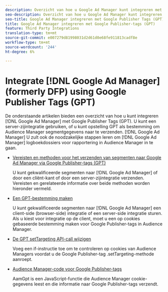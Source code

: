 ```yaml
---
description: Overzicht van hoe u Google Ad Manager kunt integreren met Google Publisher Tags (GPT).
seo-description: Overzicht van hoe u Google Ad Manager kunt integreren met Google Publisher Tags (GPT) in Adobe Audience Manager (AAM).
seo-title: Google Ad Manager integreren met Google Publisher Tags (GPT) in Adobe Audience Manager (AAM)
title: Google Ad Manager integreren met Google Publisher-tags (GPT)
feature: Third Party Integrations
translation-type: tm+mt
source-git-commit: e007279d81998031d2d61d0e68fe911813cadf8e
workflow-type: tm+mt
source-wordcount: '244'
ht-degree: 6%

---
```



# Integrate [!DNL Google Ad Manager] (formerly DFP) using Google Publisher Tags (GPT)

De onderstaande artikelen bieden een overzicht van hoe u kunt integreren [!DNL Google Ad Manager] met Google Publisher Tags (GPT). U kunt een server-zijintegratie gebruiken, of u kunt opstelling GPT als bestemming om Audience Manager segmentgegevens naar te verzenden. [!DNL Google Ad Manager] U zult ook de noodzakelijke stappen leren om [!DNL Google Ad Manager] logboekdossiers voor rapportering in Audience Manager in te gaan.

* [Vereisten en methoden voor het verzenden van segmenten naar Google Ad Manager via Google Publisher-tags (GPT)](/help/using/integration/gpt-aam-destination/gpt-aam-requirements.md)

   U kunt gekwalificeerde segmenten naar [!DNL Google Ad Manager] of door een cliënt-kant of door een server-zijintegratie verzenden. Vereisten en gerelateerde informatie over beide methoden worden hieronder vermeld.

* [Een GPT-bestemming maken](/help/using/integration/gpt-aam-destination/gpt-aam-create-destination.md)

   U kunt gekwalificeerde segmenten naar [!DNL Google Ad Manager] een client-side (browser-side) integratie of een server-side integratie sturen. Als u kiest voor integratie op de client, moet u een op cookies gebaseerde bestemming maken voor Google Publisher-tags in Audience Manager.

* [De GPT setTargeting API-call wijzigen](/help/using/integration/gpt-aam-destination/gpt-aam-modify-api.md)

   Voeg een if-instructie toe om te controleren op cookies van Audience Managers voordat u de Google Publisher-tag .setTargeting-methode aanroept.

* [Audience Manager-code voor Google Publisher-tags](/help/using/integration/gpt-aam-destination/gpt-aam-aamgpt-code.md)

   AamGpt is een JavaScript-functie die Audience Manager cookie-gegevens leest en die informatie naar Google Publisher-tags verzendt.
